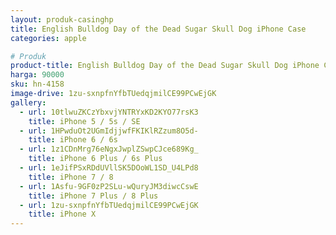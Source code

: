 ```yaml
---
layout: produk-casinghp
title: English Bulldog Day of the Dead Sugar Skull Dog iPhone Case
categories: apple

# Produk
product-title: English Bulldog Day of the Dead Sugar Skull Dog iPhone Case
harga: 90000
sku: hn-4158
image-drive: 1zu-sxnpfnYfbTUedqjmilCE99PCwEjGK
gallery:
  - url: 10tlwuZKCzYbxvjYNTRYxKD2KYO77rsK3
    title: iPhone 5 / 5s / SE
  - url: 1HPwduOt2UGmIdjjwfFKIKlRZzum8O5d-
    title: iPhone 6 / 6s
  - url: 1z1CDnMrg76eNgxJwplZSwpCJce689Kg_
    title: iPhone 6 Plus / 6s Plus
  - url: 1eJifPSxRDdUVllSK5DOoWL1SD_U4LPd8
    title: iPhone 7 / 8
  - url: 1Asfu-9GF0zP2SLu-wQuryJM3diwcCswE
    title: iPhone 7 Plus / 8 Plus
  - url: 1zu-sxnpfnYfbTUedqjmilCE99PCwEjGK
    title: iPhone X
---
```

